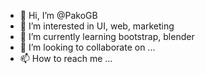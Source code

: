 - 👋 Hi, I’m @PakoGB
- 👀 I’m interested in UI, web, marketing
- 🌱 I’m currently learning bootstrap, blender
- 💞️ I’m looking to collaborate on ...
- 📫 How to reach me ...

<!---
PakoGB/PakoGB is a ✨ special ✨ repository because its `README.md` (this file) appears on your GitHub profile.
You can click the Preview link to take a look at your changes.
--->
